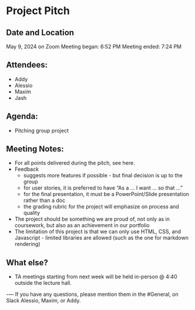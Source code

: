 # Project Pitch

## Date and Location
May 9, 2024 on Zoom
Meeting began: 6:52 PM
Meeting ended: 7:24 PM

## Attendees:
- Addy
- Alessio
- Maxim
- Jash

## Agenda:
- Pitching group project

## Meeting Notes:
- For all points delivered during the pitch, see here.
- Feedback
	- suggests more features if possible - but final decision is up to the group
	- for user stories, it is preferred to have “As a … I want … so that …”
	- for the final presentation, it must be a PowerPoint/Slide presentation rather than a doc
	- the grading rubric for the project will emphasize on process and quality
- The project should be something we are proud of, not only as in coursework, but also as an achievement in our portfolio
- The limitation of this project is that we can only use HTML, CSS, and Javascript - limited libraries are allowed (such as the one for markdown rendering)


## What else? 
- TA meetings starting from next week will be held in-person @ 4:40 outside the lecture hall. 

-—
If you have any questions, please mention them in the #General, on Slack Alessio, Maxim, or Addy. 
